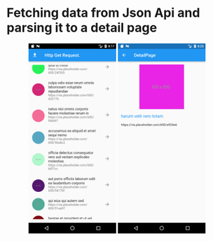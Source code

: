 # Fetching data from Json Api  and parsing it to a detail page

<div align="center">
<img src="images/screen1.png" width="200">
<img src="images/screen2.png" width="200">

</div>



